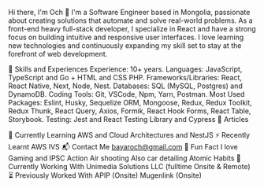 Hi there, I'm Och 👋 I'm a Software Engineer based in Mongolia, passionate about creating solutions that automate and solve real-world problems. As a front-end heavy full-stack developer, I specialize in React and have a strong focus on building intuitive and responsive user interfaces. I love learning new technologies and continuously expanding my skill set to stay at the forefront of web development.

🏁 Skills and Experiences
Experience: 10+ years.
Languages: JavaScript, TypeScript and Go + HTML and CSS PHP.
Frameworks/Libraries: React, React Native, Next, Node, Nest.
Databases: SQL (MySQL, Postgres) and DynamoDB.
Coding Tools: Git, VSCode, Npm, Yarn, Postman.
Most Used Packages: Eslint, Husky, Sequelize ORM, Mongoose, Redux, Redux Toolkit, Redux Thunk, React Query, Axios, Formik, React Hook Forms, React Table, Storybook.
Testing: Jest and React Testing Library and Cypress
📖 Articles

🧠 Currently Learning
AWS and Cloud Architectures and NestJS
⚡ Recently Learnt
AWS IVS
📬 Contact Me
bayaroch@gmail.com
🎉 Fun Fact
I love Gaming and IPSC Action Air shooting
Also car detailing 
Atomic Habits
💼 Currently Working With
Unimedia Solutions LLC (fulltime Onsite & Remote)
⏳ Previously Worked With
APIP (Onsite)
Mugenlink (Onsite)
